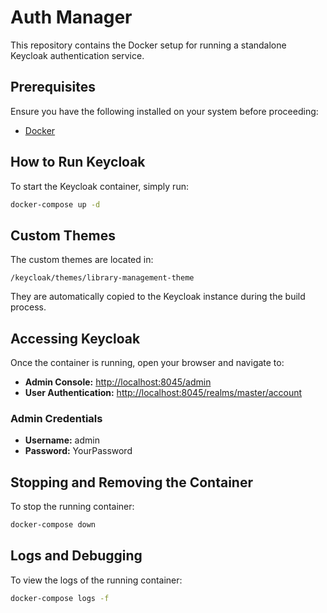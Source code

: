 # Auth Manager

This repository contains the Docker setup for running a standalone Keycloak authentication service.

## Prerequisites

Ensure you have the following installed on your system before proceeding:

- [Docker](https://docs.docker.com/get-docker/)

## How to Run Keycloak

To start the Keycloak container, simply run:

```sh
docker-compose up -d
```

## Custom Themes

The custom themes are located in:

`/keycloak/themes/library-management-theme`

They are automatically copied to the Keycloak instance during the build process.

## Accessing Keycloak

Once the container is running, open your browser and navigate to:

- **Admin Console:** [http://localhost:8045/admin](http://localhost:8045/admin)
- **User Authentication:** [http://localhost:8045/realms/master/account](http://localhost:8045/realms/master/account)

### Admin Credentials

- **Username:** admin
- **Password:** YourPassword

## Stopping and Removing the Container

To stop the running container:

```sh
docker-compose down
```

## Logs and Debugging

To view the logs of the running container:

```sh
docker-compose logs -f
```